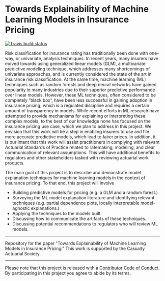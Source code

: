 # Towards Explainability of Machine Learning Models in Insurance Pricing

<!-- badges: start -->
[![Travis build status](https://travis-ci.org/kasaai/explain-ml-pricing.svg?branch=master)](https://travis-ci.org/kasaai/explain-ml-pricing)
<!-- badges: end -->

Risk classification for insurance rating has traditionally been done with one-way, or univariate, analysis techniques. In recent years, many insurers have moved towards using generalized linear models (GLM), a multivariate predictive modeling technique, which addresses many shortcomings of univariate approaches, and is currently considered the state of the art in insurance risk classification. At the same time, machine learning (ML) techniques such as random forests and deep neural networks have gained popularity in many industries due to their superior predictive performance over linear models. However, these ML techniques, often considered to be completely “black box”, have been less successful in gaining adoption in insurance pricing, which is a regulated discipline and requires a certain amount of transparency in models. While recent efforts in ML research have attempted to provide mechanisms for explaining or interpreting these complex models, to the best of our knowledge none has focused on the insurance pricing use case, which we plan to address in this project. We envision that this work will be a step in enabling insurers to use and file more accurate predictive models, which lead to fairer prices. In addition, it is our intent that this work will assist practitioners in complying with relevant Actuarial Standards of Practice related to ratemaking, modeling, and clear communication of relevant assumptions. This will have additional benefits to regulators and other stakeholders tasked with reviewing actuarial work products.

The main goal of this project is to describe and demonstrate model explanation techniques for machine learning models in the context of insurance pricing. To that end, this project will involve

- Building predictive models for pricing (e.g. a GLM and a random forest.)
- Surveying the ML model explanation literature and identifying relevant techniques (e.g. partial dependence plots, locally interpretable model-agnostic explanations.)
- Applying the techniques to the models built.
- Discussing how to communicate the artifacts of these techniques.
- Discussing potential recommendations to regulators who will review ML models.

-----

Repository for the paper "Towards Explainability of Machine Learning Models in Insurance Pricing." This work is supported by the Casualty Actuarial Society.

-----

Please note that this project is released with a [Contributor Code of
Conduct](https://github.com/kasaai/quests/blob/master/CODE_OF_CONDUCT.md). By participating in this project
you agree to abide by its terms.
